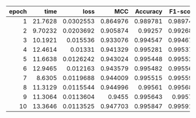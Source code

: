 |   epoch |     time |      loss |      MCC |   Accuracy |   F1-score |
|--------:|---------:|----------:|---------:|-----------:|-----------:|
|       1 | 21.7628  | 0.0302553 | 0.864976 |   0.989781 |   0.989747 |
|       2 |  9.70232 | 0.0203692 | 0.905874 |   0.99257  |   0.992682 |
|       3 | 10.1921  | 0.015536  | 0.933076 |   0.994547 |   0.994677 |
|       4 | 12.4614  | 0.01331   | 0.941329 |   0.995281 |   0.995373 |
|       5 | 11.6638  | 0.0126242 | 0.943024 |   0.995448 |   0.995528 |
|       6 | 12.9465  | 0.012163  | 0.943579 |   0.995482 |   0.995564 |
|       7 |  8.6305  | 0.0119688 | 0.944009 |   0.995515 |   0.995597 |
|       8 | 11.3129  | 0.0115544 | 0.944996 |   0.99561  |   0.995685 |
|       9 | 11.3064  | 0.0113604 | 0.9455   |   0.995643 |   0.99572  |
|      10 | 13.3646  | 0.0113525 | 0.947703 |   0.995847 |   0.995911 |